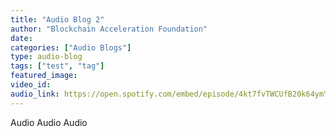 ```yaml
---
title: "Audio Blog 2"
author: "Blockchain Acceleration Foundation"
date: 
categories: ["Audio Blogs"]
type: audio-blog
tags: ["test", "tag"]
featured_image: 
video_id: 
audio_link: https://open.spotify.com/embed/episode/4kt7fvTWCUfB20k64ymYGk
---
```


Audio Audio Audio
